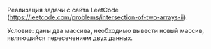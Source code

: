 Реализация задачи с сайта LeetCode (https://leetcode.com/problems/intersection-of-two-arrays-ii).

Условие: даны два массива, необходимо вывести новый массив, являющийся пересечением двух данных.
